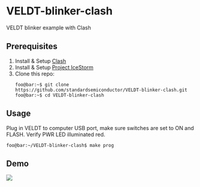 # VELDT-blinker-clash
VELDT blinker example with Clash

## Prerequisites
1. Install & Setup [Clash](https://github.com/standardsemiconductor/VELDT-info#clash)
2. Install & Setup [Project IceStorm](https://github.com/standardsemiconductor/VELDT-info#project-icestorm)
3. Clone this repo:
   ```console
   foo@bar:~$ git clone https://github.com/standardsemiconductor/VELDT-blinker-clash.git
   foo@bar:~$ cd VELDT-blinker-clash
   ```
## Usage
Plug in VELDT to computer USB port, make sure switches are set to ON and FLASH. Verify PWR LED illuminated red.
```console
foo@bar:~/VELDT-blinker-clash$ make prog
```

## Demo
![](blinker.gif)